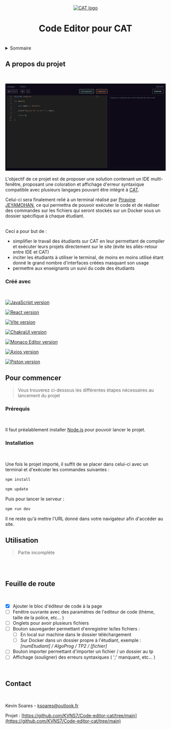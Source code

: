 <p align="center">
  <a href="https://www.cat.savoircoder.fr/accueil/" target = "_blank" rel = "noopener noreferrer">
    <img width="100" src="https://www.cat.savoircoder.fr/static/moulinette/img/logo/home_logo.png" alt="CAT logo">
  </a>
</p>

<h1 align="center">Code Editor pour CAT</h1>
  
<!--          Sommaire          -->
<br/>
<details>
  <summary>Sommaire</summary>
  <ol>
    <li>
      <a href="#a-propos-du-projet">A propos du projet</a>
      <ul>
        <li><a href="#créé-avec">Créé avec</a></li>
      </ul>
    </li>
    <li>
      <a href="#pour-commencer">Pour commencer</a>
      <ul>
        <li><a href="#prérequis">Prérequis</a></li>
        <li><a href="#installation">Installation</a></li>
      </ul>
    </li>
    <li><a href="#utilisation">Utilisation</a></li>
    <li><a href="#feuille-de-route">Feuille de route</a></li>
    <li><a href="#contact">Contact</a></li>
  </ol>
</details>

<!------------------------------------------------------------------------------------------------------------------------------------------>
## A propos du projet
<!------------------------------------------------------------------------------------------------------------------------------------------>
<br/>

<p align = "center" >
  <a href = "http://localhost:5173/" target ="_blank" rel ="noopener noreferrer">
    <img width="600" src="public/img/interface-IDE.png" alt="Interface IDE">
  </a>
</p>

L'objectif de ce projet est de proposer une solution contenant un IDE multi-fenêtre, proposant une coloration et affichage d'erreur syntaxique compatible avec plusieurs langages pouvant être intégré à <a href="https://www.cat.savoircoder.fr/accueil/" target ="_blank" rel ="noopener noreferrer"> CAT</a>.

Celui-ci sera finalement relié à un terminal réalisé par <a href="https://github.com/PiravineJEYAMOHAN" target = "_blank" rel = "noopener noreferrer">Piravine JEYAMOHAN</a>, ce qui permettra de pouvoir exécuter le code et de réaliser des commandes sur les fichiers qui seront stockés sur un Docker sous un dossier spécifique à chaque étudiant.
<br/><br/>

Ceci a pour but de :
- simplifier le travail des étudiants sur CAT en leur permettant de compiler et exécuter leurs projets directement sur le site (évite les allés-retour entre IDE et CAT)
- inciter les étudiants à utiliser le terminal, de moins en moins utilisé étant donné le grand nombre d'interfaces créées masquant son usage
- permettre aux enseignants un suivi du code des étudiants

<!------------------------------------------------------------------------------------------------------------------------------------------>
### Créé avec 
<!------------------------------------------------------------------------------------------------------------------------------------------>
<br/>

[![JavaScript version][JavaScript-badge]][JavaScript-url]

[![React version][React-badge]][React-url]

[![Vite version][Vite-badge]][Vite-url]

[![ChakraUI version][Chakra-badge]][Chakra-url]

[![Monaco Editor version][MonacoEditor-badge]][MonacoEditor-url]

[![Axios version][Axios-badge]][Axios-url]

[![Piston version][Piston-badge]][Piston-url]


<!------------------------------------------------------------------------------------------------------------------------------------------>
## Pour commencer
<!------------------------------------------------------------------------------------------------------------------------------------------>
> Vous trouverez ci-dessous les différentes étapes nécessaires au lancement du projet

<!------------------------------------------------------------------------------------------------------------------------------------------>
### Prérequis
<!------------------------------------------------------------------------------------------------------------------------------------------>
<br/>

Il faut préalablement installer <a href = "https://nodejs.org/en/download" target = "_blank" rel = "noopener noreferrer">Node.js</a> pour pouvoir lancer le projet.

<!------------------------------------------------------------------------------------------------------------------------------------------>
### Installation
<!------------------------------------------------------------------------------------------------------------------------------------------>
<br/>

Une fois le projet importé, il suffit de se placer dans celui-ci avec un terminal et d'exécuter les commandes suivantes :

```sh
npm install
```
```sh
npm update
```

Puis pour lancer le serveur :

```sh
npm run dev 
```

Il ne reste qu'à mettre l'URL donné dans votre navigateur afin d'accéder au site.

<!------------------------------------------------------------------------------------------------------------------------------------------>
## Utilisation
<!------------------------------------------------------------------------------------------------------------------------------------------>
> Partie incomplète
<br/>

<br/>

<!------------------------------------------------------------------------------------------------------------------------------------------>
## Feuille de route
<!------------------------------------------------------------------------------------------------------------------------------------------>
<br/>

- [x] Ajouter le bloc d'éditeur de code à la page
- [ ] Fenêtre ouvrante avec des paramètres de l'editeur de code (thème, taille de la police, etc... )
- [ ] Onglets pour avoir plusieurs fichiers
- [ ] Bouton sauvegarder permettant d'enregistrer le/les fichiers :
  - [ ] En local sur machine dans le dossier téléchargement
  - [ ] Sur Docker dans un dossier propre à l'étudiant, exemple : *\[numEtudiant] / AlgoProg / TP2 / \[fichier]*
- [ ] Bouton importer permettant d'importer un fichier / un dossier au tp
- [ ] Affichage (souligner) des erreurs syntaxiques ( ';' manquant, etc... )

<br/>

<!------------------------------------------------------------------------------------------------------------------------------------------>
## Contact
<!------------------------------------------------------------------------------------------------------------------------------------------>
<br/>

Kevin Soares - ksoares@outlook.fr

Projet : [https://github.com/KVNS7/Code-editor-cat/tree/main](https://github.com/KVNS7/Code-editor-cat/tree/main)

<br/>


<!--              --Variables--              -->

[JavaScript-badge]: https://img.shields.io/badge/JavaScript-%23F7DF1E?style=for-the-badge&logo=javascript&labelColor=grey
[JavaScript-url]: https://developer.mozilla.org/fr/docs/Web/JavaScript

[React-badge]: https://img.shields.io/badge/React%20v18.3.1-%2361DAFB?style=for-the-badge&logo=react&labelColor=grey
[React-url]: https://fr.legacy.reactjs.org/

[Vite-badge]: https://img.shields.io/badge/Vite%20v1.6.8-%23646CFF?style=for-the-badge&logo=vite&labelColor=grey
[Vite-url]: https://vitejs.fr/

[Chakra-badge]: https://img.shields.io/badge/Chakra%20v2.8.2-%23319795?style=for-the-badge&logo=chakraui&labelColor=grey
[Chakra-url]: https://v2.chakra-ui.com/docs/components

[MonacoEditor-badge]: https://img.shields.io/badge/Monaco%20Editor%20v0.48.0-%23007ACC?style=for-the-badge&logo=visualstudiocode&logoColor=%23007ACC&labelColor=grey
[MonacoEditor-url]: https://microsoft.github.io/monaco-editor/docs.html

[Axios-badge]: https://img.shields.io/badge/Axios%20v1.6.8-%235A29E4?style=for-the-badge&logo=axios&logoColor=%235A29E4&labelColor=grey
[Axios-url]: https://axios-http.com/fr/docs/intro

[Piston-badge]: https://img.shields.io/badge/Piston-rgb(67%2C126%2C180)?style=for-the-badge&labelColor=black
[Piston-url]: https://piston.readthedocs.io/en/latest/
